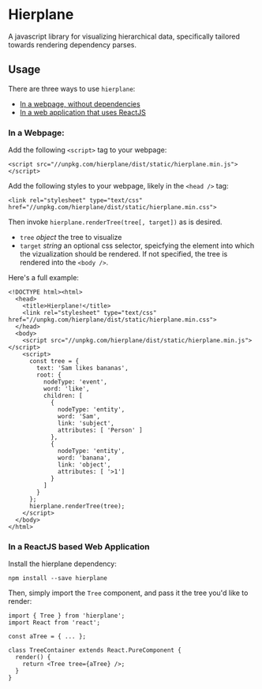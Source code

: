 # Hierplane

A javascript library for visualizing hierarchical data, specifically tailored towards rendering
dependency parses.

## Usage

There are three ways to use `hierplane`:

* [In a webpage, without dependencies](#web)
* [In a web application that uses ReactJS](#web-react)

### <a name="web"></a>In a Webpage:

Add the following `<script>` tag to your webpage:

```
<script src="//unpkg.com/hierplane/dist/static/hierplane.min.js"></script>
```

Add the following styles to your webpage, likely in the `<head />` tag:

```
<link rel="stylesheet" type="text/css" href="//unpkg.com/hierplane/dist/static/hierplane.min.css">
```

Then invoke `hierplane.renderTree(tree[, target])` as is desired.

   - `tree` *object* the tree to visualize
   - `target` *string* an optional css selector, speicfying the element into which the vizualization
     should be rendered. If not specified, the tree is rendered into the `<body />`.

Here's a full example:

```
<!DOCTYPE html><html>
  <head>
    <title>Hierplane!</title>
    <link rel="stylesheet" type="text/css" href="//unpkg.com/hierplane/dist/static/hierplane.min.css">
  </head>
  <body>
    <script src="//unpkg.com/hierplane/dist/static/hierplane.min.js"></script>
    <script>
      const tree = {
        text: 'Sam likes bananas',
        root: {
          nodeType: 'event',
          word: 'like',
          children: [
            {
              nodeType: 'entity',
              word: 'Sam',
              link: 'subject',
              attributes: [ 'Person' ]
            },
            {
              nodeType: 'entity',
              word: 'banana',
              link: 'object',
              attributes: [ '>1']
            }
          ]
        }
      };
      hierplane.renderTree(tree);
    </script>
  </body>
</html>
```

### <a name="web-react">In a ReactJS based Web Application

Install the hierplane dependency:

```
npm install --save hierplane
```

Then, simply import the `Tree` component, and pass it the tree you'd like to render:

```
import { Tree } from 'hierplane';
import React from 'react';

const aTree = { ... };

class TreeContainer extends React.PureComponent {
  render() {
    return <Tree tree={aTree} />;
  }
}
```
